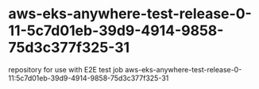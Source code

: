 # aws-eks-anywhere-test-release-0-11-5c7d01eb-39d9-4914-9858-75d3c377f325-31
repository for use with E2E test job aws-eks-anywhere-test-release-0-11:5c7d01eb-39d9-4914-9858-75d3c377f325-31
